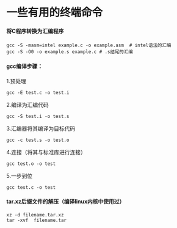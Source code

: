 # 一些有用的终端命令

#### 将C程序转换为汇编程序

```shell
gcc -S -masm=intel example.c -o example.asm  # intel语法的汇编
gcc -S -O0 -o example.s example.c # .s结尾的汇编
```

#### gcc编译步骤：

1.预处理

```shell
gcc -E test.c -o test.i
```

2.编译为汇编代码

```shell
gcc -S test.i -o test.s
```

3.汇编器将其编译为目标代码

```shell
gcc -c test.s -o test.o
```

4.连接（将其与标准库进行连接）

```shell
gcc test.o -o test
```

5.一步到位

```shell
gcc test.c -o test
```

#### tar.xz后缀文件的解压（编译linux内核中使用过）

```shell
xz -d filename.tar.xz
tar -xvf  filename.tar
```